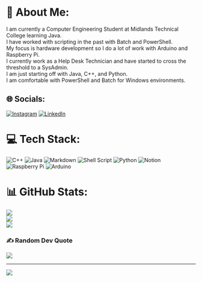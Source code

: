 # 💫 About Me:
I am currently a Computer Engineering Student at Midlands Technical College learning Java.<br>I have worked with scripting in the past with Batch and PowerShell. <br>My focus is hardware development so I do a lot of work with Arduino and Raspberry Pi.<br>I currently work as a Help Desk Technician and have started to cross the threshold to a SysAdmin.<br>I am just starting off with Java, C++, and Python. <br>I am comfortable with PowerShell and Batch for Windows environments.


## 🌐 Socials:
[![Instagram](https://img.shields.io/badge/Instagram-%23E4405F.svg?logo=Instagram&logoColor=white)](https://instagram.com/boland_andrew) [![LinkedIn](https://img.shields.io/badge/LinkedIn-%230077B5.svg?logo=linkedin&logoColor=white)](https://linkedin.com/in/andrew-boland-25a660211) 

# 💻 Tech Stack:
![C++](https://img.shields.io/badge/c++-%2300599C.svg?style=for-the-badge&logo=c%2B%2B&logoColor=white) ![Java](https://img.shields.io/badge/java-%23ED8B00.svg?style=for-the-badge&logo=java&logoColor=white) ![Markdown](https://img.shields.io/badge/markdown-%23000000.svg?style=for-the-badge&logo=markdown&logoColor=white) ![Shell Script](https://img.shields.io/badge/shell_script-%23121011.svg?style=for-the-badge&logo=gnu-bash&logoColor=white) ![Python](https://img.shields.io/badge/python-3670A0?style=for-the-badge&logo=python&logoColor=ffdd54) ![Notion](https://img.shields.io/badge/Notion-%23000000.svg?style=for-the-badge&logo=notion&logoColor=white) ![Raspberry Pi](https://img.shields.io/badge/-RaspberryPi-C51A4A?style=for-the-badge&logo=Raspberry-Pi) ![Arduino](https://img.shields.io/badge/-Arduino-00979D?style=for-the-badge&logo=Arduino&logoColor=white)
# 📊 GitHub Stats:
![](https://github-readme-stats.vercel.app/api?username=agboland&theme=solarized-dark&hide_border=false&include_all_commits=true&count_private=true)<br/>
![](https://github-readme-streak-stats.herokuapp.com/?user=agboland&theme=solarized-dark&hide_border=false)<br/>
![](https://github-readme-stats.vercel.app/api/top-langs/?username=agboland&theme=solarized-dark&hide_border=false&include_all_commits=true&count_private=true&layout=compact)

### ✍️ Random Dev Quote
![](https://quotes-github-readme.vercel.app/api?type=horizontal&theme=radical)

---
[![](https://visitcount.itsvg.in/api?id=agboland&icon=5&color=8)](https://visitcount.itsvg.in)

<!-- Proudly created with GPRM ( https://gprm.itsvg.in ) -->
